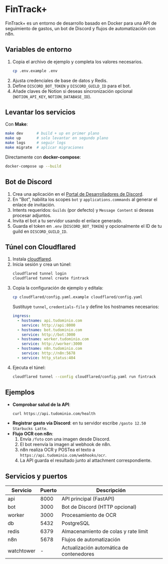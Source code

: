 # FinTrack+

FinTrack+ es un entorno de desarrollo basado en Docker para una API de seguimiento de gastos, un bot de Discord y flujos de automatización con n8n.

## Variables de entorno

1. Copia el archivo de ejemplo y completa los valores necesarios.
   ```bash
   cp .env.example .env
   ```
2. Ajusta credenciales de base de datos y Redis.
3. Define `DISCORD_BOT_TOKEN` y `DISCORD_GUILD_ID` para el bot.
4. Añade claves de Notion si deseas sincronización opcional (`NOTION_API_KEY`, `NOTION_DATABASE_ID`).

## Levantar los servicios

Con **Make**:
```bash
make dev      # build + up en primer plano
make up       # solo levantar en segundo plano
make logs     # seguir logs
make migrate  # aplicar migraciones
```

Directamente con **docker-compose**:
```bash
docker-compose up --build
```

## Bot de Discord
1. Crea una aplicación en el [Portal de Desarrolladores de Discord](https://discord.com/developers/applications).
2. En "Bot", habilita los scopes `bot` y `applications.commands` al generar el enlace de invitación.
3. Intents requeridos: `Guilds` (por defecto) y `Message Content` si deseas procesar adjuntos.
4. Invita el bot a tu servidor usando el enlace generado.
5. Guarda el token en `.env` (`DISCORD_BOT_TOKEN`) y opcionalmente el ID de tu guild en `DISCORD_GUILD_ID`.

## Túnel con Cloudflared
1. Instala [cloudflared](https://developers.cloudflare.com/cloudflare-one/connections/connect-networks/).
2. Inicia sesión y crea un túnel:
   ```bash
   cloudflared tunnel login
   cloudflared tunnel create fintrack
   ```
3. Copia la configuración de ejemplo y edítala:
   ```bash
   cp cloudflared/config.yaml.example cloudflared/config.yaml
   ```
   Sustituye `tunnel`, `credentials-file` y define los hostnames necesarios:
   ```yaml
   ingress:
     - hostname: api.tudominio.com
       service: http://api:8000
     - hostname: bot.tudominio.com
       service: http://bot:3000
     - hostname: worker.tudominio.com
       service: http://worker:3000
     - hostname: n8n.tudominio.com
       service: http://n8n:5678
     - service: http_status:404
   ```
4. Ejecuta el túnel:
   ```bash
   cloudflared tunnel --config cloudflared/config.yaml run fintrack
   ```

## Ejemplos
- **Comprobar salud de la API**:
  ```bash
  curl https://api.tudominio.com/health
  ```
- **Registrar gasto vía Discord**: en tu servidor escribe `/gasto 12.50 Starbucks Latte`.
- **Flujo OCR con n8n**:
  1. Envía `/foto` con una imagen desde Discord.
  2. El bot reenvía la imagen al webhook de n8n.
  3. n8n realiza OCR y POSTea el texto a `https://api.tudominio.com/webhooks/ocr`.
  4. La API guarda el resultado junto al attachment correspondiente.

## Servicios y puertos
| Servicio | Puerto | Descripción |
|----------|--------|-------------|
| api      | 8000   | API principal (FastAPI) |
| bot      | 3000   | Bot de Discord (HTTP opcional) |
| worker   | 3000   | Procesamiento de OCR |
| db       | 5432   | PostgreSQL |
| redis    | 6379   | Almacenamiento de colas y rate limit |
| n8n      | 5678   | Flujos de automatización |
| watchtower | -    | Actualización automática de contenedores |


